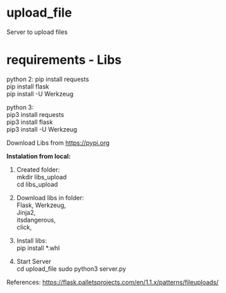 # upload_file
Server to upload files

# requirements - Libs 
python 2:
pip install requests  
pip install flask  
pip install -U Werkzeug  

python 3:  
pip3 install requests   
pip3 install flask    
pip3 install -U Werkzeug   


Download Libs from https://pypi.org


**Instalation from local:**

1. Created folder:  
mkdir libs_upload  
cd libs_upload  

2. Download libs in folder:  
Flask,
Werkzeug,  
Jinja2,  
itsdangerous,  
click,  

3. Install libs:  
pip install *.whl  

4. Start Server  
cd upload_file 
sudo python3 server.py  
  
References:
https://flask.palletsprojects.com/en/1.1.x/patterns/fileuploads/
